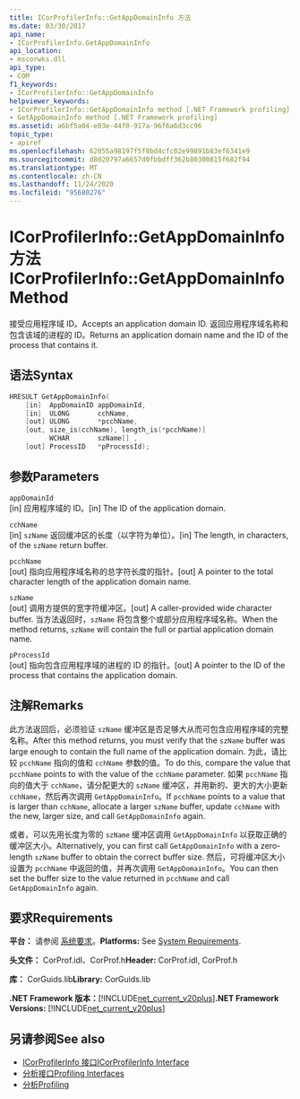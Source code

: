 ```yaml
---
title: ICorProfilerInfo::GetAppDomainInfo 方法
ms.date: 03/30/2017
api_name:
- ICorProfilerInfo.GetAppDomainInfo
api_location:
- mscorwks.dll
api_type:
- COM
f1_keywords:
- ICorProfilerInfo::GetAppDomainInfo
helpviewer_keywords:
- ICorProfilerInfo::GetAppDomainInfo method [.NET Framework profiling]
- GetAppDomainInfo method [.NET Framework profiling]
ms.assetid: a6bf5a04-e03e-44f0-917a-96f6a6d3cc96
topic_type:
- apiref
ms.openlocfilehash: 62055a98197f5f8bd4cfc02e99891b83ef6341e9
ms.sourcegitcommit: d8020797a6657d0fbbdff362b80300815f682f94
ms.translationtype: MT
ms.contentlocale: zh-CN
ms.lasthandoff: 11/24/2020
ms.locfileid: "95680276"
---
```

# <a name="icorprofilerinfogetappdomaininfo-method"></a><span data-ttu-id="91b10-102">ICorProfilerInfo::GetAppDomainInfo 方法</span><span class="sxs-lookup"><span data-stu-id="91b10-102">ICorProfilerInfo::GetAppDomainInfo Method</span></span>

<span data-ttu-id="91b10-103">接受应用程序域 ID。</span><span class="sxs-lookup"><span data-stu-id="91b10-103">Accepts an application domain ID.</span></span> <span data-ttu-id="91b10-104">返回应用程序域名称和包含该域的进程的 ID。</span><span class="sxs-lookup"><span data-stu-id="91b10-104">Returns an application domain name and the ID of the process that contains it.</span></span>  
  
## <a name="syntax"></a><span data-ttu-id="91b10-105">语法</span><span class="sxs-lookup"><span data-stu-id="91b10-105">Syntax</span></span>  
  
```cpp  
HRESULT GetAppDomainInfo(  
    [in]  AppDomainID appDomainId,  
    [in]  ULONG       cchName,  
    [out] ULONG       *pcchName,  
    [out, size_is(cchName), length_is(*pcchName)]  
          WCHAR       szName[] ,  
    [out] ProcessID   *pProcessId);  
```  
  
## <a name="parameters"></a><span data-ttu-id="91b10-106">参数</span><span class="sxs-lookup"><span data-stu-id="91b10-106">Parameters</span></span>  

 `appDomainId`  
 <span data-ttu-id="91b10-107">[in] 应用程序域的 ID。</span><span class="sxs-lookup"><span data-stu-id="91b10-107">[in] The ID of the application domain.</span></span>  
  
 `cchName`  
 <span data-ttu-id="91b10-108">[in] `szName` 返回缓冲区的长度（以字符为单位）。</span><span class="sxs-lookup"><span data-stu-id="91b10-108">[in] The length, in characters, of the `szName` return buffer.</span></span>  
  
 `pcchName`  
 <span data-ttu-id="91b10-109">[out] 指向应用程序域名称的总字符长度的指针。</span><span class="sxs-lookup"><span data-stu-id="91b10-109">[out] A pointer to the total character length of the application domain name.</span></span>  
  
 `szName`  
 <span data-ttu-id="91b10-110">[out] 调用方提供的宽字符缓冲区。</span><span class="sxs-lookup"><span data-stu-id="91b10-110">[out] A caller-provided wide character buffer.</span></span> <span data-ttu-id="91b10-111">当方法返回时，`szName` 将包含整个或部分应用程序域名称。</span><span class="sxs-lookup"><span data-stu-id="91b10-111">When the method returns, `szName` will contain the full or partial application domain name.</span></span>  
  
 `pProcessId`  
 <span data-ttu-id="91b10-112">[out] 指向包含应用程序域的进程的 ID 的指针。</span><span class="sxs-lookup"><span data-stu-id="91b10-112">[out] A pointer to the ID of the process that contains the application domain.</span></span>  
  
## <a name="remarks"></a><span data-ttu-id="91b10-113">注解</span><span class="sxs-lookup"><span data-stu-id="91b10-113">Remarks</span></span>  

 <span data-ttu-id="91b10-114">此方法返回后，必须验证 `szName` 缓冲区是否足够大从而可包含应用程序域的完整名称。</span><span class="sxs-lookup"><span data-stu-id="91b10-114">After this method returns, you must verify that the `szName` buffer was large enough to contain the full name of the application domain.</span></span> <span data-ttu-id="91b10-115">为此，请比较 `pcchName` 指向的值和 `cchName` 参数的值。</span><span class="sxs-lookup"><span data-stu-id="91b10-115">To do this, compare the value that `pcchName` points to with the value of the `cchName` parameter.</span></span> <span data-ttu-id="91b10-116">如果 `pcchName` 指向的值大于 `cchName`，请分配更大的 `szName` 缓冲区，并用新的、更大的大小更新 `cchName`，然后再次调用 `GetAppDomainInfo`。</span><span class="sxs-lookup"><span data-stu-id="91b10-116">If `pcchName` points to a value that is larger than `cchName`, allocate a larger `szName` buffer, update `cchName` with the new, larger size, and call `GetAppDomainInfo` again.</span></span>  
  
 <span data-ttu-id="91b10-117">或者，可以先用长度为零的 `szName` 缓冲区调用 `GetAppDomainInfo` 以获取正确的缓冲区大小。</span><span class="sxs-lookup"><span data-stu-id="91b10-117">Alternatively, you can first call `GetAppDomainInfo` with a zero-length `szName` buffer to obtain the correct buffer size.</span></span> <span data-ttu-id="91b10-118">然后，可将缓冲区大小设置为 `pcchName` 中返回的值，并再次调用 `GetAppDomainInfo`。</span><span class="sxs-lookup"><span data-stu-id="91b10-118">You can then set the buffer size to the value returned in `pcchName` and call `GetAppDomainInfo` again.</span></span>  
  
## <a name="requirements"></a><span data-ttu-id="91b10-119">要求</span><span class="sxs-lookup"><span data-stu-id="91b10-119">Requirements</span></span>  

 <span data-ttu-id="91b10-120">**平台：** 请参阅 [系统要求](../../get-started/system-requirements.md)。</span><span class="sxs-lookup"><span data-stu-id="91b10-120">**Platforms:** See [System Requirements](../../get-started/system-requirements.md).</span></span>  
  
 <span data-ttu-id="91b10-121">**头文件：** CorProf.idl、CorProf.h</span><span class="sxs-lookup"><span data-stu-id="91b10-121">**Header:** CorProf.idl, CorProf.h</span></span>  
  
 <span data-ttu-id="91b10-122">**库：** CorGuids.lib</span><span class="sxs-lookup"><span data-stu-id="91b10-122">**Library:** CorGuids.lib</span></span>  
  
 <span data-ttu-id="91b10-123">**.NET Framework 版本：**[!INCLUDE[net_current_v20plus](../../../../includes/net-current-v20plus-md.md)]</span><span class="sxs-lookup"><span data-stu-id="91b10-123">**.NET Framework Versions:** [!INCLUDE[net_current_v20plus](../../../../includes/net-current-v20plus-md.md)]</span></span>  
  
## <a name="see-also"></a><span data-ttu-id="91b10-124">另请参阅</span><span class="sxs-lookup"><span data-stu-id="91b10-124">See also</span></span>

- [<span data-ttu-id="91b10-125">ICorProfilerInfo 接口</span><span class="sxs-lookup"><span data-stu-id="91b10-125">ICorProfilerInfo Interface</span></span>](icorprofilerinfo-interface.md)
- [<span data-ttu-id="91b10-126">分析接口</span><span class="sxs-lookup"><span data-stu-id="91b10-126">Profiling Interfaces</span></span>](profiling-interfaces.md)
- [<span data-ttu-id="91b10-127">分析</span><span class="sxs-lookup"><span data-stu-id="91b10-127">Profiling</span></span>](index.md)
